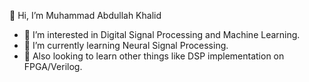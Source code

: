 👋 Hi, I’m Muhammad Abdullah Khalid
- 👀 I’m interested in Digital Signal Processing and Machine Learning.
- 🌱 I’m currently learning Neural Signal Processing. 
- 🌱 Also looking to learn other things like DSP implementation on FPGA/Verilog.
<!---
makhalid1999/makhalid1999 is a ✨ special ✨ repository because its `README.md` (this file) appears on your GitHub profile.
You can click the Preview link to take a look at your changes.
--->
